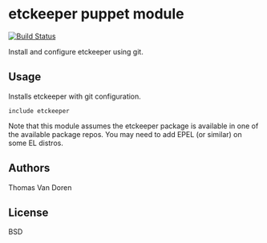 etckeeper puppet module
=======================

[![Build Status](https://secure.travis-ci.org/thomasvandoren/puppet-etckeeper.png)](http://travis-ci.org/thomasvandoren/puppet-etckeeper)

Install and configure etckeeper using git.

Usage
-----
Installs etckeeper with git configuration.

```puppet
include etckeeper
```

Note that this module assumes the etckeeper package is available in
one of the available package repos. You may need to add EPEL (or
similar) on some EL distros.

Authors
-------
Thomas Van Doren

License
-------
BSD
